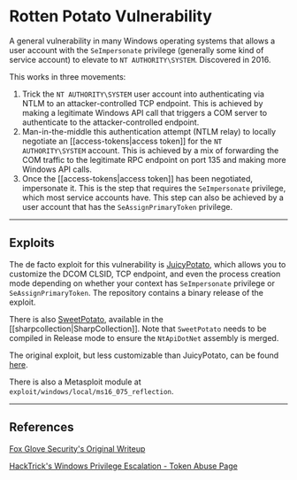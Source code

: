 # Rotten Potato Vulnerability

A general vulnerability in many Windows operating systems that allows a user account with the `SeImpersonate` privilege (generally some kind of service account) to elevate to `NT AUTHORITY\SYSTEM`. Discovered in 2016.

This works in three movements:

1. Trick the `NT AUTHORITY\SYSTEM` user account into authenticating via NTLM to an attacker-controlled TCP endpoint. This is achieved by making a legitimate Windows API call that triggers a COM server to authenticate to the attacker-controlled endpoint.
2. Man-in-the-middle this authentication attempt (NTLM relay) to locally negotiate an [[access-tokens|access token]] for the `NT AUTHORITY\SYSTEM` account. This is achieved by a mix of forwarding the COM traffic to the legitimate RPC endpoint on port 135 and making more Windows API calls.
3. Once the [[access-tokens|access token]] has been negotiated, impersonate it. This is the step that requires the `SeImpersonate` privilege, which most service accounts have. This step can also be achieved by a user account that has the `SeAssignPrimaryToken` privilege.

---

## Exploits

The de facto exploit for this vulnerability is [JuicyPotato](https://github.com/ohpe/juicy-potato), which allows you to customize the DCOM CLSID, TCP endpoint, and even the process creation mode depending on whether your context has `SeImpersonate` privilege or `SeAssignPrimaryToken`. The repository contains a binary release of the exploit.

There is also [SweetPotato](https://github.com/CCob/SweetPotato), available in the [[sharpcollection|SharpCollection]]. Note that `SweetPotato` needs to be compiled in Release mode to ensure the `NtApiDotNet` assembly is merged.

The original exploit, but less customizable than JuicyPotato, can be found [here](https://github.com/breenmachine/RottenPotatoNG).

There is also a Metasploit module at `exploit/windows/local/ms16_075_reflection`.

---

## References

[Fox Glove Security's Original Writeup](https://foxglovesecurity.com/2016/09/26/rotten-potato-privilege-escalation-from-service-accounts-to-system/)

[HackTrick's Windows Privilege Escalation - Token Abuse Page](https://book.hacktricks.xyz/windows/windows-local-privilege-escalation/privilege-escalation-abusing-tokens)

